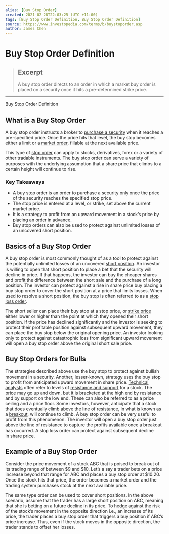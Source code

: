 ```yaml
---
alias: [Buy Stop Order]
created: 2021-02-28T22:03:25 (UTC +11:00)
tags: [Buy Stop Order Definition, Buy Stop Order Definition]
source: https://www.investopedia.com/terms/b/buystoporder.asp
author: James Chen
---
```


# Buy Stop Order Definition

> ## Excerpt
> A buy stop order directs to an order in which a market buy order is placed on a security once it hits a pre-determined strike price.

---

Buy Stop Order Definition
## What is a Buy Stop Order

A buy stop order instructs a broker to [purchase a security](https://www.investopedia.com/investing/ways-to-buy-and-sell-securities/) when it reaches a pre-specified price. Once the price hits that level, the buy stop becomes either a limit or a [market order](https://www.investopedia.com/terms/m/marketorder.asp), fillable at the next available price.

This type of [stop order](https://www.investopedia.com/terms/s/stoporder.asp) can apply to stocks, derivatives, forex or a variety of other tradable instruments. The buy stop order can serve a variety of purposes with the underlying assumption that a share price that climbs to a certain height will continue to rise.

### Key Takeaways

-   A buy stop order is an order to purchase a security only once the price of the security reaches the specified stop price.
-   The stop price is entered at a level, or strike, set above the current market price.
-   It is a strategy to profit from an upward movement in a stock’s price by placing an order in advance.
-   Buy stop orders can also be used to protect against unlimited losses of an uncovered short position.

## Basics of a Buy Stop Order

A buy stop order is most commonly thought of as a tool to protect against the potentially unlimited losses of an uncovered [short position](https://www.investopedia.com/terms/s/short.asp). An investor is willing to open that short position to place a bet that the security will decline in price. If that happens, the investor can buy the cheaper shares and profit the difference between the short sale and the purchase of a long position. The investor can protect against a rise in share price buy placing a buy stop order to cover the short position at a price that limits losses. When used to resolve a short position, the buy stop is often referred to as a [stop loss order](https://www.investopedia.com/terms/s/stop-lossorder.asp).

The short seller can place their buy stop at a stop price, or [strike price](https://www.investopedia.com/terms/s/strikeprice.asp) either lower or higher than the point at which they opened their short position. If the price has declined significantly and the investor is seeking to protect their profitable position against subsequent upward movement, they can place the buy stop below the original opening price. An investor looking only to protect against catastrophic loss from significant upward movement will open a buy stop order above the original short sale price.

## Buy Stop Orders for Bulls

The strategies described above use the buy stop to protect against bullish movement in a security. Another, lesser-known, strategy uses the buy stop to profit from anticipated upward movement in share price. [Technical analysts](https://www.investopedia.com/terms/t/technical-analyst.asp) often refer to levels of [resistance and support](https://www.investopedia.com/trading/support-and-resistance-basics/) for a stock. The price may go up and down, but it is bracketed at the high end by resistance and by support on the low end. These can also be referred to as a price ceiling and a price floor. Some investors, however, anticipate that a stock that does eventually climb above the line of resistance, in what is known as a [breakout](https://www.investopedia.com/terms/b/breakout.asp), will continue to climb. A buy stop order can be very useful to profit from this phenomenon. The investor will open a buy stop order just above the line of resistance to capture the profits available once a breakout has occurred. A stop loss order can protect against subsequent decline in share price.

## Example of a Buy Stop Order

Consider the price movement of a stock ABC that is poised to break out of its trading range of between $9 and $10. Let’s a say a trader bets on a price increase beyond that range for ABC and places a buy stop order at $10.20. Once the stock hits that price, the order becomes a market order and the trading system purchases stock at the next available price.

The same type order can be used to cover short positions. In the above scenario, assume that the trader has a large short position on ABC, meaning that she is betting on a future decline in its price. To hedge against the risk of the stock’s movement in the opposite direction i.e., an increase of its price, the trader places a buy stop order that triggers a buy position if ABC’s price increase. Thus, even if the stock moves in the opposite direction, the trader stands to offset her losses.
